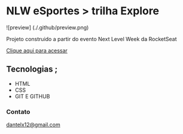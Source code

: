 # NLW eSportes > trilha Explore

![preview] (./.github/preview.png)

Projeto construido a partir do evento Next Level Week da RocketSeat

[Clique aqui para acessar](https://danieltelesb.github.io/nlw---explorer/)

## Tecnologias ;
- HTML
- CSS
- GIT E GITHUB

### Contato

dantelx12@gmail.com